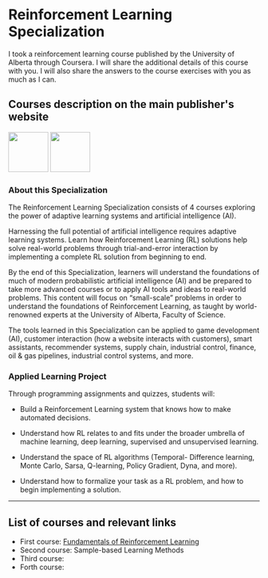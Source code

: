# Reinforcement Learning Specialization

I took a reinforcement learning course published by the University of Alberta through Coursera. I will share the additional details of this course with you. I will also share the answers to the course exercises with you as much as I can.

## Courses description on the main publisher's website


<img src="https://user-images.githubusercontent.com/47760229/185639391-0be8cf8c-ed75-45f8-8993-47e8ce29daf1.png" height="80" />    <img src="https://user-images.githubusercontent.com/47760229/185639551-67a8f4dc-f7ba-4539-8ef4-a0b8725861bc.png" height="80" />





### About this Specialization

The Reinforcement Learning Specialization consists of 4 courses exploring the power of adaptive learning systems and artificial intelligence (AI).

Harnessing the full potential of artificial intelligence requires adaptive learning systems. Learn how Reinforcement Learning (RL) solutions help solve real-world problems through trial-and-error interaction by implementing a complete RL solution from beginning to end.

By the end of this Specialization, learners will understand the foundations of much of modern probabilistic artificial intelligence (AI) and be prepared to take more advanced courses or to apply AI tools and ideas to real-world problems. This content will focus on “small-scale” problems in order to understand the foundations of Reinforcement Learning, as taught by world-renowned experts at the University of Alberta, Faculty of Science.

The tools learned in this Specialization can be applied to game development (AI), customer interaction (how a website interacts with customers), smart assistants, recommender systems, supply chain, industrial control, finance, oil & gas pipelines, industrial control systems, and more.

### Applied Learning Project

Through programming assignments and quizzes, students will:

- Build a Reinforcement Learning system that knows how to make automated decisions.

- Understand how RL relates to and fits under the broader umbrella of machine learning, deep learning, supervised and unsupervised learning.  

- Understand the space of RL algorithms (Temporal- Difference learning, Monte Carlo, Sarsa, Q-learning, Policy Gradient, Dyna, and more).   

- Understand how to formalize your task as a RL problem, and how to begin implementing a solution.

-----------------------------------
## List of courses and relevant links
- First course: [Fundamentals of Reinforcement Learning](https://github.com/arashsajjadi/reinforcement-learning/tree/main/University%20of%20Alberta/Fundamentals%20of%20Reinforcement%20Learning)
- Second course: Sample-based Learning Methods
- Third course:
- Forth course:
